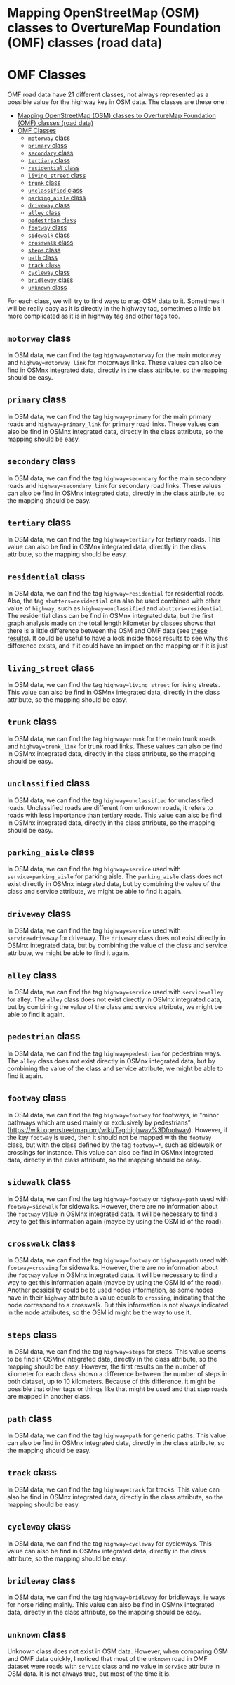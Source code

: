 # Mapping OpenStreetMap (OSM) classes to OvertureMap Foundation (OMF) classes (road data)

# OMF Classes

OMF road data have 21 different classes, not always represented as a possible value for the highway key in OSM data. The classes are these one :

- [Mapping OpenStreetMap (OSM) classes to OvertureMap Foundation (OMF) classes (road data)](#mapping-openstreetmap-osm-classes-to-overturemap-foundation-omf-classes-road-data)
- [OMF Classes](#omf-classes)
  - [`motorway` class](#motorway-class)
  - [`primary` class](#primary-class)
  - [`secondary` class](#secondary-class)
  - [`tertiary` class](#tertiary-class)
  - [`residential` class](#residential-class)
  - [`living_street` class](#living_street-class)
  - [`trunk` class](#trunk-class)
  - [`unclassified` class](#unclassified-class)
  - [`parking_aisle` class](#parking_aisle-class)
  - [`driveway` class](#driveway-class)
  - [`alley` class](#alley-class)
  - [`pedestrian` class](#pedestrian-class)
  - [`footway` class](#footway-class)
  - [`sidewalk` class](#sidewalk-class)
  - [`crosswalk` class](#crosswalk-class)
  - [`steps` class](#steps-class)
  - [`path` class](#path-class)
  - [`track` class](#track-class)
  - [`cycleway` class](#cycleway-class)
  - [`bridleway` class](#bridleway-class)
  - [`unknown` class](#unknown-class)

For each class, we will try to find ways to map OSM data to it.
Sometimes it will be really easy as it is directly in the highway tag, sometimes a little bit more complicated as it is in highway tag and other tags too.

## `motorway` class

In OSM data, we can find the tag `highway=motorway` for the main motorway and `highway=motorway_link` for motorways links.
These values can also be find in OSMnx integrated data, directly in the class attribute, so the mapping should be easy.

## `primary` class

In OSM data, we can find the tag `highway=primary` for the main primary roads and `highway=primary_link` for primary road links.
These values can also be find in OSMnx integrated data, directly in the class attribute, so the mapping should be easy.

## `secondary` class

In OSM data, we can find the tag `highway=secondary` for the main secondary roads and `highway=secondary_link` for secondary road links.
These values can also be find in OSMnx integrated data, directly in the class attribute, so the mapping should be easy.

## `tertiary` class

In OSM data, we can find the tag `highway=tertiary` for tertiary roads.
This value can also be find in OSMnx integrated data, directly in the class attribute, so the mapping should be easy.

## `residential` class

In OSM data, we can find the tag `highway=residential` for residential roads.
Also, the tag `abutters=residential` can also be used combined with other value of `highway`, such as `highway=unclassified` and `abutters=residential`.
The residential class can be find in OSMnx integrated data, but the first graph analysis made on the total length kilometer by classes shows that there is a little difference between the OSM and OMF data (see [these results](./Comparison-OSM-OvertureMap_PgRouting.md#total-kilometer-of-roads-by-type)).
It could be useful to have a look inside those results to see why this difference exists, and if it could have an impact on the mapping or if it is just 

## `living_street` class

In OSM data, we can find the tag `highway=living_street` for living streets.
This value can also be find in OSMnx integrated data, directly in the class attribute, so the mapping should be easy.

## `trunk` class

In OSM data, we can find the tag `highway=trunk` for the main trunk roads and `highway=trunk_link` for trunk road links.
These values can also be find in OSMnx integrated data, directly in the class attribute, so the mapping should be easy.

## `unclassified` class

In OSM data, we can find the tag `highway=unclassified` for unclassified roads.
Unclassified roads are different from unknown roads, it refers to roads with less importance than tertiary roads.
This value can also be find in OSMnx integrated data, directly in the class attribute, so the mapping should be easy.

## `parking_aisle` class

In OSM data, we can find the tag `highway=service` used with `service=parking_aisle` for parking aisle.
The `parking_aisle` class does not exist directly in OSMnx integrated data, but by combining the value of the class and service attribute, we might be able to find it again.

## `driveway` class

In OSM data, we can find the tag `highway=service` used with `service=driveway` for driveway.
The `driveway` class does not exist directly in OSMnx integrated data, but by combining the value of the class and service attribute, we might be able to find it again.

## `alley` class

In OSM data, we can find the tag `highway=service` used with `service=alley` for alley.
The `alley` class does not exist directly in OSMnx integrated data, but by combining the value of the class and service attribute, we might be able to find it again.

## `pedestrian` class

In OSM data, we can find the tag `highway=pedestrian` for pedestrian ways.
The `alley` class does not exist directly in OSMnx integrated data, but by combining the value of the class and service attribute, we might be able to find it again.

## `footway` class

In OSM data, we can find the tag `highway=footway` for footways, ie "minor pathways which are used mainly or exclusively by pedestrians" (https://wiki.openstreetmap.org/wiki/Tag:highway%3Dfootway).
However, if the key `footway` is used, then it should not be mapped with the `footway` class, but with the class defined by the tag `footway=*`, such as sidewalk or crossings for instance.
This value can also be find in OSMnx integrated data, directly in the class attribute, so the mapping should be easy.

## `sidewalk` class

In OSM data, we can find the tag `highway=footway` or `highway=path` used with `footway=sidewalk` for sidewalks.
However, there are no information about the `footway` value in OSMnx integrated data.
It will be necessary to find a way to get this information again (maybe by using the OSM id of the road).

## `crosswalk` class

In OSM data, we can find the tag `highway=footway` or `highway=path` used with `footway=crossing` for sidewalks.
However, there are no information about the `footway` value in OSMnx integrated data.
It will be necessary to find a way to get this information again (maybe by using the OSM id of the road).
Another possibility could be to used nodes information, as some nodes have in their `highway` attribute a value equals to `crossing`, indicating that the node correspond to a crosswalk.
But this information is not always indicated in the node attributes, so the OSM id might be the way to use it.

## `steps` class

In OSM data, we can find the tag `highway=steps` for steps.
This value seems to be find in OSMnx integrated data, directly in the class attribute, so the mapping should be easy.
However, the first results on the number of kilometer for each class shown a difference between the number of steps in both dataset, up to 10 kilometers.
Because of this difference, it might be possible that other tags or things like that might be used and that step roads are mapped in another class.

## `path` class

In OSM data, we can find the tag `highway=path` for generic paths.
This value can also be find in OSMnx integrated data, directly in the class attribute, so the mapping should be easy.

## `track` class

In OSM data, we can find the tag `highway=track` for tracks.
This value can also be find in OSMnx integrated data, directly in the class attribute, so the mapping should be easy.

## `cycleway` class

In OSM data, we can find the tag `highway=cycleway` for cycleways.
This value can also be find in OSMnx integrated data, directly in the class attribute, so the mapping should be easy.

## `bridleway` class

In OSM data, we can find the tag `highway=bridleway` for bridleways, ie ways for horse riding mainly.
This value can also be find in OSMnx integrated data, directly in the class attribute, so the mapping should be easy.

## `unknown` class

Unknown class does not exist in OSM data.
However, when comparing OSM and OMF data quickly, I noticed that most of the `unknown` road in OMF dataset were roads with `service` class and no value in `service` attribute in OSM data.
It is not always true, but most of the time it is.